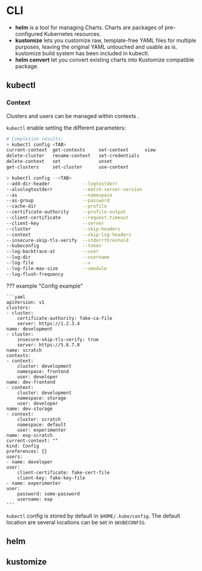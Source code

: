 
# CLI

- <b>helm</b> <badge-stars repo='helm/helm'></badge-stars> is a tool for managing Charts. Charts are packages of pre-configured Kubernetes resources.
- <b>kustomize</b> <badge-stars repo='kubernetes-sigs/kustomize'></badge-stars> lets you customize raw, template-free YAML files for multiple purposes, leaving the original YAML untouched and usable as is. kustomize build system has been included in kubectl.
- <b>helm convert</b> <badge-stars repo='ContainerSolutions/helm-convert'></badge-stars> let you convert existing charts into Kustomize compatible package.

## kubectl

### Context

Clusters and users can be managed within contexts <badge-doc
href='https://kubernetes.io/docs/tasks/access-application-cluster/configure-access-multiple-clusters/'
logo="kubernetes"></badge-doc>.

`kubectl` enable setting the different parameters:

```bash
# Completion results:
> kubectl config <TAB>
current-context  get-contexts     set-context      view
delete-cluster   rename-context   set-credentials
delete-context   set              unset
get-clusters     set-cluster      use-context

> kubectl config --<TAB>
--add-dir-header            --logtostderr
--alsologtostderr           --match-server-version
--as                        --namespace
--as-group                  --password
--cache-dir                 --profile
--certificate-authority     --profile-output
--client-certificate        --request-timeout
--client-key                --server
--cluster                   --skip-headers
--context                   --skip-log-headers
--insecure-skip-tls-verify  --stderrthreshold
--kubeconfig                --token
--log-backtrace-at          --user
--log-dir                   --username
--log-file                  --v
--log-file-max-size         --vmodule
--log-flush-frequency
```

??? example "Config example"

    ```yaml
    apiVersion: v1
    clusters:
    - cluster:
        certificate-authority: fake-ca-file
        server: https://1.2.3.4
    name: development
    - cluster:
        insecure-skip-tls-verify: true
        server: https://5.6.7.8
    name: scratch
    contexts:
    - context:
        cluster: development
        namespace: frontend
        user: developer
    name: dev-frontend
    - context:
        cluster: development
        namespace: storage
        user: developer
    name: dev-storage
    - context:
        cluster: scratch
        namespace: default
        user: experimenter
    name: exp-scratch
    current-context: ""
    kind: Config
    preferences: {}
    users:
    - name: developer
    user:
        client-certificate: fake-cert-file
        client-key: fake-key-file
    - name: experimenter
    user:
        password: some-password
        username: exp
    '''

`kubectl` config is stored by default in `$HOME/.kube/config`. The default
location are several locations can be set in `$KUBECONFIG`.

## helm

## kustomize
